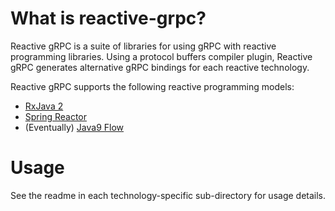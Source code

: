 What is reactive-grpc?
======================
Reactive gRPC is a suite of libraries for using gRPC with reactive programming libraries. Using a protocol buffers
compiler plugin, Reactive gRPC generates alternative gRPC bindings for each reactive technology.

Reactive gRPC supports the following reactive programming models:

* [RxJava 2](https://github.com/ReactiveX/RxJava)
* [Spring Reactor](https://projectreactor.io/)
* (Eventually) [Java9 Flow](https://community.oracle.com/docs/DOC-1006738)

Usage
=====
See the readme in each technology-specific sub-directory for usage details.